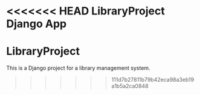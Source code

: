 <<<<<<< HEAD
LibraryProject Django App
=======
# LibraryProject

This is a Django project for a library management system.
>>>>>>> 111d7b27811b79b42eca98a3eb19a1b5a2ca0848
